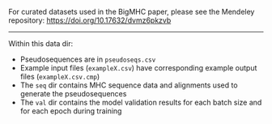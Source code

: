 For curated datasets used in the BigMHC paper, please see the Mendeley repository: https://doi.org/10.17632/dvmz6pkzvb

---

Within this data dir:
* Pseudosequences are in `pseudoseqs.csv`
* Example input files (`exampleX.csv`) have corresponding example output files (`exampleX.csv.cmp`)
* The `seq` dir contains MHC sequence data and alignments used to generate the pseudosequences
* The `val` dir contains the model validation results for each batch size and for each epoch during training

